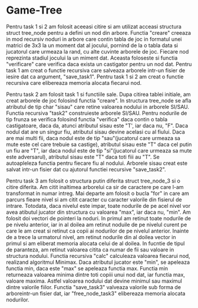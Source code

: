 # Game-Tree
 
Pentru task 1 si 2 am folosit aceeasi citire si am utilizat acceasi structura struct tree_node pentru a defini un nod din arbore.
Functia "creare" creeaza in mod recursiv noduri in arbore care contin tabla de joc in formatul unei matrici de 3x3 la un moment dat al jocului, 
pornind de la o tabla data si jucatorul care urmeaza la rand, cu alte cuvinte arborele de joc.
Fiecare nod reprezinta stadiul jocului la un miment dat. Aceasta foloseste si functia "verificare" care verifica daca exista un castigator pentru un nod dat.
Pentru task 1 am creat o functie recursiva care salveaza arborele intr-un fisier de iesire dat ca argument,  "save_task1".
Pentru task 1 si 2 am creat o functie recursiva care elibereaza memoria alocata fiecarui nod.

Pentru task 2 am folosit task 1 si functiile sale. Dupa citirea tablei initiale, am creat arborele de joc folosind functia "creare". 
In structura tree_node se afla atributul de tip char "sisau" care retine valoarea nodului in arborele SI/SAU.
Functia recursiva "task2" construieste arborele SI/SAU. Pentru nodurile de tip frunza se verifica folosind functia "verifica" daca contin o tabla castigatoare, daca da, atunci atributul sisau este "T', iar daca nu, "F". 
Daca nodul dat are un singur fiu, atributul sisau devine acelasi cu al fiului.
Daca are mai multi fii, daca nodul este de tip "sau"(jucatorul care urmeaza sa mute este cel care trebuie sa castige), atributul sisau este "T" daca cel putin un fiu are "T",
iar daca nodul este de tip "si"(jucatorul care urmeaza sa mute este adversarul), atributul sisau este "T" daca toti fiii au "T".
Se autoapleleza functia pentru fiecare fiu al nodului. Arborele sisau creat este salvat intr-un fisier dat cu ajutorul functiei recursive "save_task2".

Pentru task 3 am folosit o structura putin diferita struct tree_node_3 si o citire diferita. Am citit inaltimea arborelui ca sir de caractere pe care l-am transformat in numar intreg.
Mai departe am folosit o bucla "for" in care am parcurs fieare nivel si am citit caracter cu caracter valorile din fisierul de intrare. 
Totodata, daca nivelul este impar, toate nodurile de pe acel nivel vor avea atibutul jucator din structura cu valoarea "max", iar daca nu, "min".
Am folosit doi vectori de pointeri la noduri. In primul am retinut toate nodurile de pe nivelu anterior, iar in al doilea am retinut noduile de pe nivelul curent pe care le am creat si retinut ca copii ai nodurilor de pe nivelul anterior.
Inainte de a trece la urmatorul nivel, am retinut nodurile din al doilea vector in primul si am eliberat memoria alocata celui de al doilea.
In fucntie de tipul de paranteza, am retinut valoarea citita ca numar de fii sau valoare in structura nodului.
Functia recursiva "calc" calculeaza valoarea fiecarui nod, realizand algoritmul Minimax. Daca atributul jucator este "min", se apeleaza functia min, daca este "max" se apeleaza functia max.
Functia min returneaza valoarea minima dintre toti copiii unui nod dat, iar functia max, valoare maxima. Astfel valoarea nodului dat devine minimul sau maximul dintre valorile fiilor.
Functia "save_task3" valveaza valorile sub forma de arboreintr-un fisier dat, iar "free_node_task3" elibereaza memoria alocata nodurilor.
